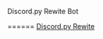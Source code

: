 Discord.py Rewite Bot


======
[Discord.py Rewite](https://github.com/Rapptz/discord.py/tree/rewrite)